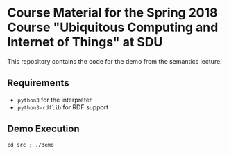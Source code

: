 # Course Material for the Spring 2018 Course "Ubiquitous Computing and Internet of Things" at SDU

This repository contains the code for the demo from the semantics lecture.

## Requirements

- `python3` for the interpreter
- `python3-rdflib` for RDF support

## Demo Execution

```shell
cd src ; ./demo
```

